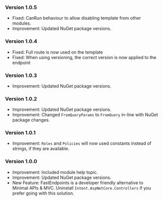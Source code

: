 ### Version 1.0.5

- Fixed: CanRun behaviour to allow disabling template from other modules.
- Improvement: Updated NuGet package versions.

### Version 1.0.4

- Fixed: Full route is now used on the template
- Fixed: When using versioning, the correct version is now applied to the endpoint


### Version 1.0.3

- Improvement: Updated NuGet package versions.

### Version 1.0.2

- Improvement: Updated NuGet package versions.
- Improvement: Changed `FromQueryParams` to `FromQuery` in-line with NuGet package changes.

### Version 1.0.1

- Improvement: `Roles` and `Policies` will now used constants instead of strings, if they are available.

### Version 1.0.0

- Improvement: Included module help topic.
- Improvement: Updated NuGet package versions.
- New Feature: FastEndpoints is a developer friendly alternative to Minimal APIs & MVC. Uninstall `Intent.AspNetCore.Controllers` if you prefer going with this solution.
